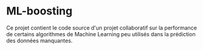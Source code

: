 # ML-boosting

Ce projet contient le code source d'un projet collaboratif sur la performance de certains algorithmes de Machine Learning peu utilisés dans la prédiction des données manquantes.
